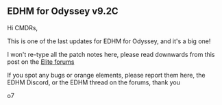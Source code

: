 ## EDHM for Odyssey v9.2C

Hi CMDRs,

This is one of the last updates for EDHM for Odyssey, and it's a big one!

I won't re-type all the patch notes here, please read downwards from this post on the [Elite forums](https://forums.frontier.co.uk/threads/elite-dangerous-hud-mod-edhm.557033/post-9708834)

If you spot any bugs or orange elements, please report them here, the EDHM Discord, or the EDHM thread on the forums, thank you

o7

